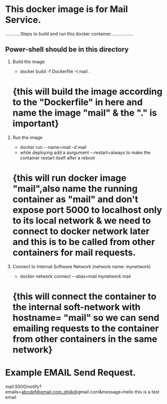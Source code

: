 # This docker image is for Mail Service.

............Steps to build and run this docker container..................
## Power-shell should be in this directory

1. Build the image
    + docker build -f Dockerfile -t mail . 

    # {this will build the image according to the "Dockerfile" in here and name the image "mail" & the "." is important}

2. Run the image
    + docker run --name=mail -d mail
    + while deploying add a aurgument --restart=always to make the container restart itself after a reboot

    # {this will run docker image "mail",also name the running container as "mail" and don't expose port 5000 to localhost only to its local network & we need to connect to docker network later and this is to be called from other containers for mail requests.

3. Connect to Internal Software Network (network name: mynetwork)
    + docker network connect --alias=mail mynetwork mail

    # {this will connect the container to the internal soft-network with hostname= "mail" so we can send emailing requests to the container from other containers in the same network}


# Example EMAIL Send Request.
mail:5000/notify?emails=abcdef@gmail.com_ghijk@gmail.com&message=hello this is a test email